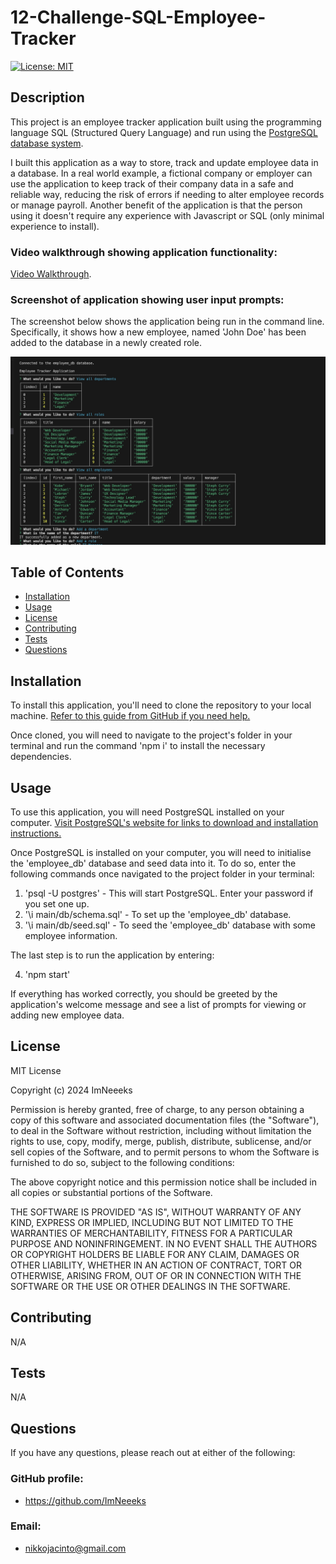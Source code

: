 # 12-Challenge-SQL-Employee-Tracker

[![License: MIT](https://img.shields.io/badge/License-MIT-yellow.svg)](https://opensource.org/licenses/MIT)
        
## Description
            
This project is an employee tracker application built using the programming language SQL (Structured Query Language) and run using the [PostgreSQL database system](https://www.postgresql.org/).

I built this application as a way to store, track and update employee data in a database. In a real world example, a fictional company or employer can use the application to keep track of their company data in a safe and reliable way, reducing the risk of errors if needing to alter employee records or manage payroll. Another benefit of the application is that the person using it doesn't require any experience with Javascript or SQL (only minimal experience to install). 

### Video walkthrough showing application functionality:

[Video Walkthrough](https://drive.google.com/file/d/1bN21kN1ir-DQCLGn9pK-A-WVUk6Yx4c-/view). 

### Screenshot of application showing user input prompts:

The screenshot below shows the application being run in the command line. Specifically, it shows how a new employee, named 'John Doe' has been added to the database in a newly created role. 

![Screenshot of application being run in the command line](./assets/employee-tracker.jpeg)
            
## Table of Contents
            
- [Installation](#installation)
- [Usage](#usage)
- [License](#license)
- [Contributing](#contributing)
- [Tests](#tests)
- [Questions](#questions)
            
## Installation

To install this application, you'll need to clone the repository to your local machine. [Refer to this guide from GitHub if you need help.](https://docs.github.com/en/repositories/creating-and-managing-repositories/cloning-a-repository/)

Once cloned, you will need to navigate to the project's folder in your terminal and run the command 'npm i' to install the necessary dependencies. 
            
## Usage

To use this application, you will need PostgreSQL installed on your computer. [Visit PostgreSQL's website for links to download and installation instructions.](https://www.postgresql.org/)

Once PostgreSQL is installed on your computer, you will need to initialise the 'employee_db' database and seed data into it. To do so, enter the following commands once navigated to the project folder in your terminal:

1. 'psql -U postgres' - This will start PostgreSQL. Enter your password if you set one up. 
2. '\i main/db/schema.sql' - To set up the 'employee_db' database.
3. '\i main/db/seed.sql' - To seed the 'employee_db' database with some employee information. 

The last step is to run the application by entering:

4. 'npm start'

If everything has worked correctly, you should be greeted by the application's welcome message and see a list of prompts for viewing or adding new employee data.
            
## License
            
MIT License

Copyright (c) 2024 ImNeeeks
            
Permission is hereby granted, free of charge, to any person obtaining a copy
of this software and associated documentation files (the "Software"), to deal
in the Software without restriction, including without limitation the rights
to use, copy, modify, merge, publish, distribute, sublicense, and/or sell
copies of the Software, and to permit persons to whom the Software is
furnished to do so, subject to the following conditions:
            
The above copyright notice and this permission notice shall be included in all
copies or substantial portions of the Software.
            
THE SOFTWARE IS PROVIDED "AS IS", WITHOUT WARRANTY OF ANY KIND, EXPRESS OR
IMPLIED, INCLUDING BUT NOT LIMITED TO THE WARRANTIES OF MERCHANTABILITY,
FITNESS FOR A PARTICULAR PURPOSE AND NONINFRINGEMENT. IN NO EVENT SHALL THE
AUTHORS OR COPYRIGHT HOLDERS BE LIABLE FOR ANY CLAIM, DAMAGES OR OTHER
LIABILITY, WHETHER IN AN ACTION OF CONTRACT, TORT OR OTHERWISE, ARISING FROM,
OUT OF OR IN CONNECTION WITH THE SOFTWARE OR THE USE OR OTHER DEALINGS IN THE
SOFTWARE.
            
## Contributing

N/A

## Tests

N/A
     
## Questions
            
If you have any questions, please reach out at either of the following:
            
### GitHub profile:
- https://github.com/ImNeeeks

### Email:
- nikkojacinto@gmail.com